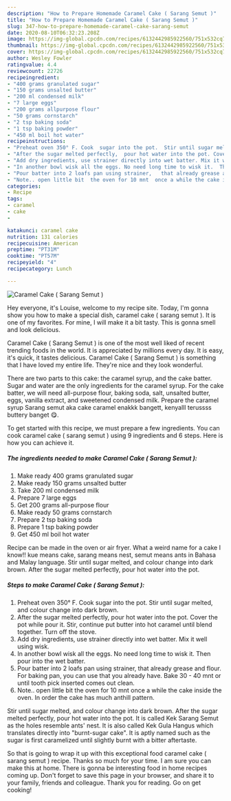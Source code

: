 ```yaml
---
description: "How to Prepare Homemade Caramel Cake ( Sarang Semut )"
title: "How to Prepare Homemade Caramel Cake ( Sarang Semut )"
slug: 347-how-to-prepare-homemade-caramel-cake-sarang-semut
date: 2020-08-10T06:32:23.208Z
image: https://img-global.cpcdn.com/recipes/6132442985922560/751x532cq70/caramel-cake-sarang-semut-recipe-main-photo.jpg
thumbnail: https://img-global.cpcdn.com/recipes/6132442985922560/751x532cq70/caramel-cake-sarang-semut-recipe-main-photo.jpg
cover: https://img-global.cpcdn.com/recipes/6132442985922560/751x532cq70/caramel-cake-sarang-semut-recipe-main-photo.jpg
author: Wesley Fowler
ratingvalue: 4.4
reviewcount: 22726
recipeingredient:
- "400 grams granulated sugar"
- "150 grams unsalted butter"
- "200 ml condensed milk"
- "7 large eggs"
- "200 grams allpurpose flour"
- "50 grams cornstarch"
- "2 tsp baking soda"
- "1 tsp baking powder"
- "450 ml boil hot water"
recipeinstructions:
- "Preheat oven 350° F. Cook  sugar into the pot.  Stir until sugar melted, and colour change into dark brown."
- "After the sugar melted perfectly,  pour hot water into the pot. Cover the pot while pour it. Stir, continue put butter into hot caramel until blend together. Turn off the stove."
- "Add dry ingredients, use strainer directly into wet batter. Mix it well using wisk."
- "In another bowl wisk all the eggs. No need long time to wisk it.  Then pour into the wet batter."
- "Pour batter into 2 loafs pan using strainer,   that already grease and flour.  For baking pan, you can use that you already have.  Bake 30 - 40 mnt or until tooth pick inserted comes out clean."
- "Note.. open little bit  the oven for 10 mnt  once a while the cake inside the oven. In order the cake has much anthill pattern."
categories:
- Recipe
tags:
- caramel
- cake
- 

katakunci: caramel cake  
nutrition: 131 calories
recipecuisine: American
preptime: "PT31M"
cooktime: "PT57M"
recipeyield: "4"
recipecategory: Lunch

---
```



![Caramel Cake ( Sarang Semut )](https://img-global.cpcdn.com/recipes/6132442985922560/751x532cq70/caramel-cake-sarang-semut-recipe-main-photo.jpg)

Hey everyone, it's Louise, welcome to my recipe site. Today, I'm gonna show you how to make a special dish, caramel cake ( sarang semut ). It is one of my favorites. For mine, I will make it a bit tasty. This is gonna smell and look delicious.

Caramel Cake ( Sarang Semut ) is one of the most well liked of recent trending foods in the world. It is appreciated by millions every day. It is easy, it's quick, it tastes delicious. Caramel Cake ( Sarang Semut ) is something that I have loved my entire life. They're nice and they look wonderful.

There are two parts to this cake: the caramel syrup, and the cake batter. Sugar and water are the only ingredients for the caramel syrup. For the cake batter, we will need all-purpose flour, baking soda, salt, unsalted butter, eggs, vanilla extract, and sweetened condensed milk. Prepare the caramel syrup Sarang semut aka cake caramel enakkk bangett, kenyalll terussss buttery banget 😋.


To get started with this recipe, we must prepare a few ingredients. You can cook caramel cake ( sarang semut ) using 9 ingredients and 6 steps. Here is how you can achieve it.

<!--inarticleads1-->

##### The ingredients needed to make Caramel Cake ( Sarang Semut ):

1. Make ready 400 grams granulated sugar
1. Make ready 150 grams unsalted butter
1. Take 200 ml condensed milk
1. Prepare 7 large eggs
1. Get 200 grams all-purpose flour
1. Make ready 50 grams cornstarch
1. Prepare 2 tsp baking soda
1. Prepare 1 tsp baking powder
1. Get 450 ml boil hot water


Recipe can be made in the oven or air fryer. What a weird name for a cake I know!! kue means cake, sarang means nest, semut means ants in Bahasa and Malay language. Stir until sugar melted, and colour change into dark brown. After the sugar melted perfectly, pour hot water into the pot. 

<!--inarticleads2-->

##### Steps to make Caramel Cake ( Sarang Semut ):

1. Preheat oven 350° F. Cook  sugar into the pot.  Stir until sugar melted, and colour change into dark brown.
1. After the sugar melted perfectly,  pour hot water into the pot. Cover the pot while pour it. Stir, continue put butter into hot caramel until blend together. Turn off the stove.
1. Add dry ingredients, use strainer directly into wet batter. Mix it well using wisk.
1. In another bowl wisk all the eggs. No need long time to wisk it.  Then pour into the wet batter.
1. Pour batter into 2 loafs pan using strainer,   that already grease and flour.  For baking pan, you can use that you already have.  Bake 30 - 40 mnt or until tooth pick inserted comes out clean.
1. Note.. open little bit  the oven for 10 mnt  once a while the cake inside the oven. In order the cake has much anthill pattern.


Stir until sugar melted, and colour change into dark brown. After the sugar melted perfectly, pour hot water into the pot. It is called Kek Sarang Semut as the holes resemble ants&#39; nest. It is also called Kek Gula Hangus which translates directly into &#34;burnt-sugar cake&#34;. It is aptly named such as the sugar is first caramelized until slightly burnt with a bitter aftertaste. 

So that is going to wrap it up with this exceptional food caramel cake ( sarang semut ) recipe. Thanks so much for your time. I am sure you can make this at home. There is gonna be interesting food in home recipes coming up. Don't forget to save this page in your browser, and share it to your family, friends and colleague. Thank you for reading. Go on get cooking!
